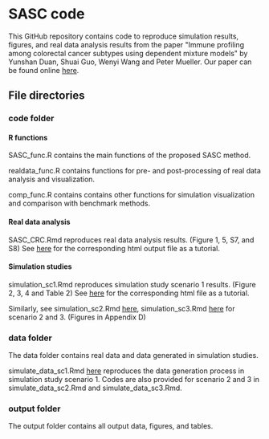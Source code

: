 SASC code
================

This GitHub repository contains code to reproduce simulation results, figures, and real data analysis results from the paper "Immune profiling among colorectal cancer subtypes using dependent mixture models" by Yunshan Duan, Shuai Guo, Wenyi Wang and Peter Mueller. Our paper can be found online [here](https://www.biorxiv.org/content/10.1101/2023.07.24.550400v2.abstract).

## File directories

### code folder

#### R functions

SASC_func.R contains the main functions of the proposed SASC method.

realdata_func.R contains functions for pre- and post-processing of real data analysis and visualization.

comp_func.R contains contains other functions for simulation visualization and comparison with benchmark methods.

#### Real data analysis

SASC_CRC.Rmd reproduces real data analysis results. (Figure 1, 5, S7, and S8) See [here]() for the corresponding html output file as a tutorial. 

#### Simulation studies

simulation_sc1.Rmd reproduces simulation study scenario 1 results. (Figure 2, 3, 4 and Table 2) See [here]() for the corresponding html file as a tutorial. 

Similarly, see simulation_sc2.Rmd [here](), simulation_sc3.Rmd [here]() for scenario 2 and 3. (Figures in Appendix D)

### data folder

The data folder contains real data and data generated in simulation studies.

simulate_data_sc1.Rmd [here]() reproduces the data generation process in simulation study scenario 1. Codes are also provided for scenario 2 and 3 in simulate_data_sc2.Rmd and simulate_data_sc3.Rmd.

### output folder

The output folder contains all output data, figures, and tables. 











